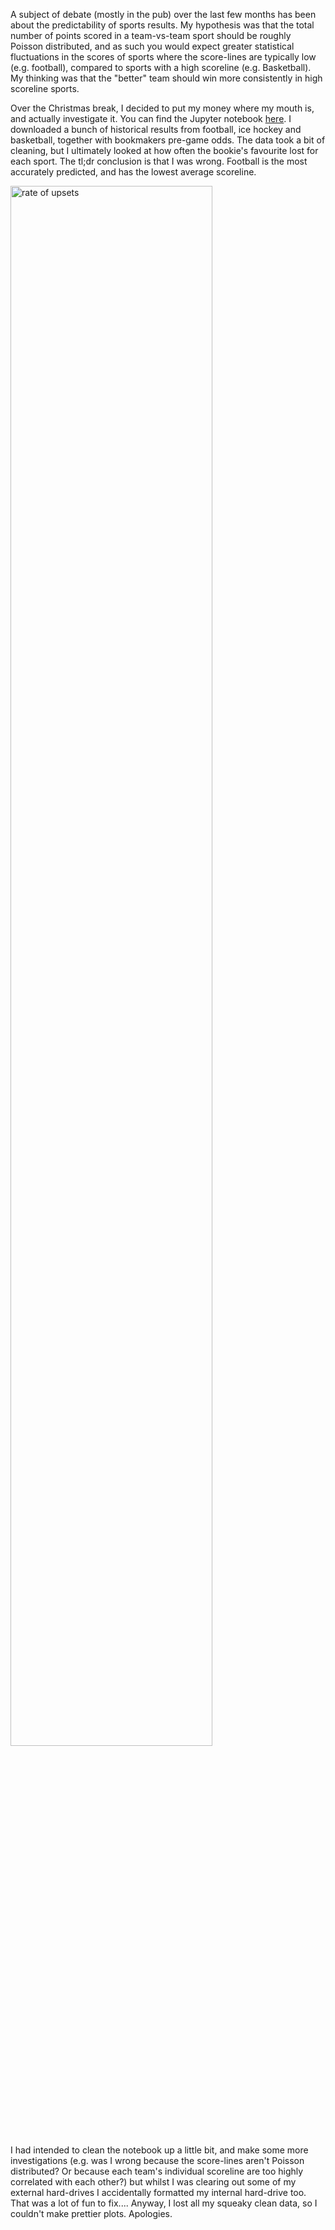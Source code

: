 A subject of debate (mostly in the pub) over the last few months has been about the predictability of sports results. My hypothesis was that the total number of points scored in a team-vs-team sport should be roughly Poisson distributed, and as such you would expect greater statistical fluctuations in the scores of sports where the score-lines are typically low (e.g. football), compared to sports with a high scoreline (e.g. Basketball). My thinking was that the "better" team should win more consistently in high scoreline sports.

Over the Christmas break, I decided to put my money where my mouth is, and actually investigate it. You can find the Jupyter notebook [here](/notebooks/rateOfUpsets.html). I downloaded a bunch of historical results from football, ice hockey and basketball, together with bookmakers pre-game odds. The data took a bit of cleaning, but I ultimately looked at how often the bookie's favourite lost for each sport. The tl;dr conclusion is that I was wrong. Football is the most accurately predicted, and has the lowest average scoreline.

<img src="/static/images/rateOfUpsets.png" alt="rate of upsets" width="80%"/>

I had intended to clean the notebook up a little bit, and make some more investigations (e.g. was I wrong because the score-lines aren't Poisson distributed? Or because each team's individual scoreline are too highly correlated with each other?) but whilst I was clearing out some of my external hard-drives I accidentally formatted my internal hard-drive too. That was a lot of fun to fix.... Anyway, I lost all my squeaky clean data, so I couldn't make prettier plots. Apologies.